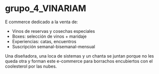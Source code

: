 # grupo_4_VINARIAM

E commerce dedicado a la venta de:

- Vinos de reservas y cosechas especiales
- Boxes: selección de vinos + maridaje
- Experiencias: catas, encuentros
- Suscripción semanal-bisemanal-mensual

Una diseñadora, una loca de sistemas y un chanta se juntan porque no les queda otra y forman este e-commerce para borrachos encubiertos con el coolesterol por las nubes.

